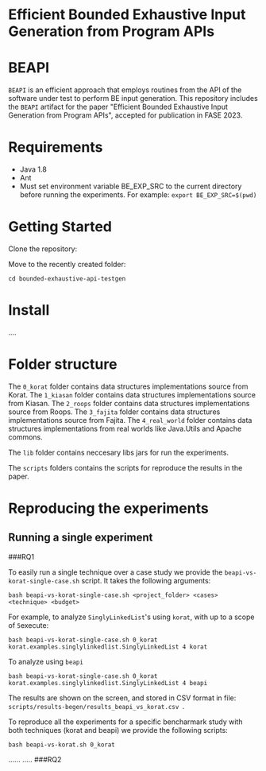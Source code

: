# Efficient Bounded Exhaustive Input Generation from Program APIs
# BEAPI

`BEAPI` is an efficient approach that employs routines from the API of the software under test to perform BE input generation. This repository includes the `BEAPI` artifact for the paper "Efficient Bounded Exhaustive Input Generation from Program APIs", accepted for publication in FASE 2023.

# Requirements

- Java 1.8
- Ant
- Must set environment variable BE_EXP_SRC to the current directory before running the experiments. For example: 
```export BE_EXP_SRC=$(pwd)```

# Getting Started

Clone the repository:

Move to the recently created folder:
```
cd bounded-exhaustive-api-testgen
```

# Install

....

# Folder structure

The `0_korat` folder contains data structures implementations source from Korat.
The `1_kiasan` folder contains data structures implementations source from Kiasan.
The `2_roops` folder contains data structures implementations source from Roops.
The `3_fajita` folder contains data structures implementations source from Fajita.
The `4_real_world` folder contains data structures implementations from real worlds like Java.Utils and Apache commons.


The `lib` folder contains neccesary libs jars for run the experiments.

The `scripts` folders contains the scripts for reproduce the results in the paper.


# Reproducing the experiments

## Running a single experiment

###RQ1

To easily run a single technique over a case study we provide the `beapi-vs-korat-single-case.sh` script. It takes the following arguments:
```
bash beapi-vs-korat-single-case.sh <project_folder> <cases> <technique> <budget>
```

For example, to analyze `SinglyLinkedList`'s using `korat`, with up to a scope of `5`execute: 
```
bash beapi-vs-korat-single-case.sh 0_korat korat.examples.singlylinkedlist.SinglyLinkedList 4 korat
```
To analyze using `beapi`
```
bash beapi-vs-korat-single-case.sh 0_korat korat.examples.singlylinkedlist.SinglyLinkedList 4 beapi
```

The results are shown on the screen, and stored in CSV format in file: ```scripts/results-begen/results_beapi_vs_korat.csv ```.

To reproduce all the experiments for a specific bencharmark study with both techniques (korat and beapi) we provide the following scripts: 

```
bash beapi-vs-korat.sh 0_korat
```

......
.....
###RQ2

